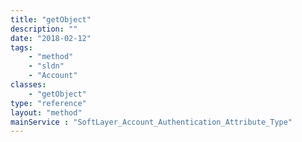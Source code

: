 ```yaml
---
title: "getObject"
description: ""
date: "2018-02-12"
tags:
    - "method"
    - "sldn"
    - "Account"
classes:
    - "getObject"
type: "reference"
layout: "method"
mainService : "SoftLayer_Account_Authentication_Attribute_Type"
---
```

